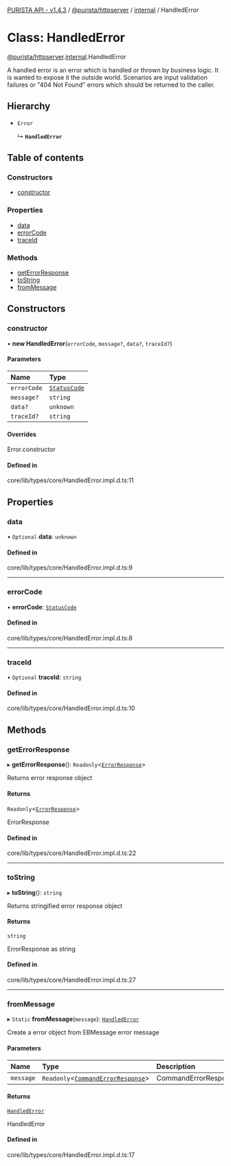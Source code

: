 [PURISTA API - v1.4.3](../README.md) / [@purista/httpserver](../modules/purista_httpserver.md) / [internal](../modules/purista_httpserver.internal.md) / HandledError

# Class: HandledError

[@purista/httpserver](../modules/purista_httpserver.md).[internal](../modules/purista_httpserver.internal.md).HandledError

A handled error is an error which is handled or thrown by business logic.
It is wanted to expose it the outside world.
Scenarios are input validation failures or "404 Not Found" errors which should be returned to the caller.

## Hierarchy

- `Error`

  ↳ **`HandledError`**

## Table of contents

### Constructors

- [constructor](purista_httpserver.internal.HandledError.md#constructor)

### Properties

- [data](purista_httpserver.internal.HandledError.md#data)
- [errorCode](purista_httpserver.internal.HandledError.md#errorcode)
- [traceId](purista_httpserver.internal.HandledError.md#traceid)

### Methods

- [getErrorResponse](purista_httpserver.internal.HandledError.md#geterrorresponse)
- [toString](purista_httpserver.internal.HandledError.md#tostring)
- [fromMessage](purista_httpserver.internal.HandledError.md#frommessage)

## Constructors

### constructor

• **new HandledError**(`errorCode`, `message?`, `data?`, `traceId?`)

#### Parameters

| Name | Type |
| :------ | :------ |
| `errorCode` | [`StatusCode`](../enums/purista_httpserver.internal.StatusCode.md) |
| `message?` | `string` |
| `data?` | `unknown` |
| `traceId?` | `string` |

#### Overrides

Error.constructor

#### Defined in

core/lib/types/core/HandledError.impl.d.ts:11

## Properties

### data

• `Optional` **data**: `unknown`

#### Defined in

core/lib/types/core/HandledError.impl.d.ts:9

___

### errorCode

• **errorCode**: [`StatusCode`](../enums/purista_httpserver.internal.StatusCode.md)

#### Defined in

core/lib/types/core/HandledError.impl.d.ts:8

___

### traceId

• `Optional` **traceId**: `string`

#### Defined in

core/lib/types/core/HandledError.impl.d.ts:10

## Methods

### getErrorResponse

▸ **getErrorResponse**(): `Readonly`<[`ErrorResponse`](../modules/purista_httpserver.internal.md#errorresponse)\>

Returns error response object

#### Returns

`Readonly`<[`ErrorResponse`](../modules/purista_httpserver.internal.md#errorresponse)\>

ErrorResponse

#### Defined in

core/lib/types/core/HandledError.impl.d.ts:22

___

### toString

▸ **toString**(): `string`

Returns stringified error response object

#### Returns

`string`

ErrorResponse as string

#### Defined in

core/lib/types/core/HandledError.impl.d.ts:27

___

### fromMessage

▸ `Static` **fromMessage**(`message`): [`HandledError`](purista_httpserver.internal.HandledError.md)

Create a error object from EBMessage error message

#### Parameters

| Name | Type | Description |
| :------ | :------ | :------ |
| `message` | `Readonly`<[`CommandErrorResponse`](../modules/purista_httpserver.internal.md#commanderrorresponse-1)\> | CommandErrorResponse |

#### Returns

[`HandledError`](purista_httpserver.internal.HandledError.md)

HandledError

#### Defined in

core/lib/types/core/HandledError.impl.d.ts:17
